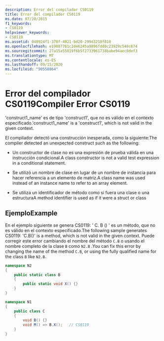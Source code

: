 ```yaml
---
description: Error del compilador CS0119
title: Error del compilador CS0119
ms.date: 07/20/2015
f1_keywords:
- CS0119
helpviewer_keywords:
- CS0119
ms.assetid: 048924f1-378f-4021-bd20-299d3218f810
ms.openlocfilehash: e19887761c2d46245a9896fdd8c23929c548c674
ms.sourcegitcommit: 27a15a55019f6b5f2733961738babe94aec0def3
ms.translationtype: MT
ms.contentlocale: es-ES
ms.lasthandoff: 09/15/2020
ms.locfileid: "90550864"
---
```

# <a name="compiler-error-cs0119"></a><span data-ttu-id="f501b-103">Error del compilador CS0119</span><span class="sxs-lookup"><span data-stu-id="f501b-103">Compiler Error CS0119</span></span>
<span data-ttu-id="f501b-104">'construct1_name' es de tipo 'construct1', que no es válido en el contexto especificado.</span><span class="sxs-lookup"><span data-stu-id="f501b-104">'construct1_name' is a 'construct1', which is not valid in the given context.</span></span>  
  
 <span data-ttu-id="f501b-105">El compilador detectó una construcción inesperada, como la siguiente:</span><span class="sxs-lookup"><span data-stu-id="f501b-105">The compiler detected an unexpected construct such as the following:</span></span>  
  
- <span data-ttu-id="f501b-106">Un constructor de clase no es una expresión de prueba válida en una instrucción condicional.</span><span class="sxs-lookup"><span data-stu-id="f501b-106">A class constructor is not a valid test expression in a conditional statement.</span></span>  
  
- <span data-ttu-id="f501b-107">Se utilizó un nombre de clase en lugar de un nombre de instancia para hacer referencia a un elemento de matriz.</span><span class="sxs-lookup"><span data-stu-id="f501b-107">A class name was used instead of an instance name to refer to an array element.</span></span>  
  
- <span data-ttu-id="f501b-108">Se utiliza un identificador de método como si fuera una clase o una estructura</span><span class="sxs-lookup"><span data-stu-id="f501b-108">A method identifier is used as if it were a struct or class</span></span>  
  
## <a name="example"></a><span data-ttu-id="f501b-109">Ejemplo</span><span class="sxs-lookup"><span data-stu-id="f501b-109">Example</span></span>  
 <span data-ttu-id="f501b-110">En el ejemplo siguiente se genera CS0119: ' C. B () ' es un método, que no es válido en el contexto especificado.</span><span class="sxs-lookup"><span data-stu-id="f501b-110">The following sample generates CS0119: 'C.B()' is a method, which is not valid in the given context.</span></span> <span data-ttu-id="f501b-111">Puede corregir este error cambiando el nombre del método `C.B` o usando el nombre completo de la clase `B` como `N2.B` .</span><span class="sxs-lookup"><span data-stu-id="f501b-111">You can fix this error by changing the name of the method `C.B`, or using the fully qualified name for the class `B` like `N2.B`.</span></span>

```csharp
namespace N2
{
    public static class B
    {
        public static void X() {}
    }
}

namespace N1
{
    public class C
    {
        void B() {}
        void M() => B.X();   // CS0119
    }
}
```
